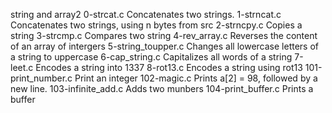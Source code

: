 string and array2
0-strcat.c	Concatenates two strings.
1-strncat.c	Concatenates two strings, using n bytes from src
2-strncpy.c	Copies a string
3-strcmp.c	Compares two string
4-rev_array.c	Reverses the content of an array of intergers
5-string_toupper.c	Changes all lowercase letters of a string to uppercase
6-cap_string.c	Capitalizes all words of a string
7-leet.c	Encodes a string into 1337
8-rot13.c	Encodes a string using rot13
101-print_number.c	Print an integer
102-magic.c	Prints a[2] = 98, followed by a new line.
103-infinite_add.c	Adds two munbers
104-print_buffer.c	Prints a buffer
